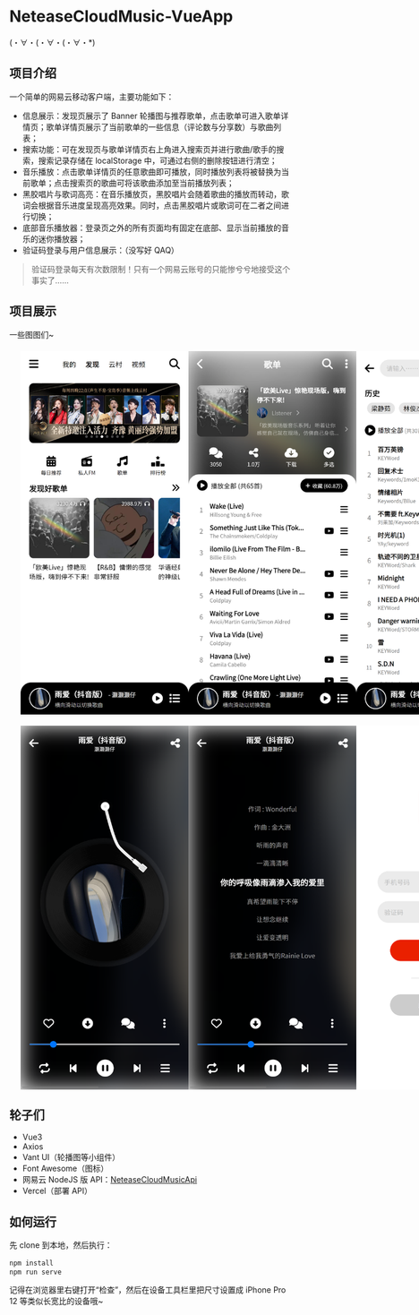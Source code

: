 <!--
 * @Author: RiverHell
 * @Github: https://github.com/RiverHell-AI
 * @Date: 2023-04-03 22:25:47
 * @LastEditors: RiverHell
 * @LastEditTime: 2023-04-09 07:47:18
 * @Description: Introduction to this app.
-->
# NeteaseCloudMusic-VueApp

(・∀・(・∀・(・∀・*)

## 项目介绍
一个简单的网易云移动客户端，主要功能如下：
- 信息展示：发现页展示了 Banner 轮播图与推荐歌单，点击歌单可进入歌单详情页；歌单详情页展示了当前歌单的一些信息（评论数与分享数）与歌曲列表；
- 搜索功能：可在发现页与歌单详情页右上角进入搜索页并进行歌曲/歌手的搜索，搜索记录存储在 localStorage 中，可通过右侧的删除按钮进行清空；
- 音乐播放：点击歌单详情页的任意歌曲即可播放，同时播放列表将被替换为当前歌单；点击搜索页的歌曲可将该歌曲添加至当前播放列表；
- 黑胶唱片与歌词高亮：在音乐播放页，黑胶唱片会随着歌曲的播放而转动，歌词会根据音乐进度呈现高亮效果。同时，点击黑胶唱片或歌词可在二者之间进行切换；
- 底部音乐播放器：登录页之外的所有页面均有固定在底部、显示当前播放的音乐的迷你播放器；
- 验证码登录与用户信息展示：（没写好 QAQ）

> 验证码登录每天有次数限制！只有一个网易云账号的只能惨兮兮地接受这个事实了……

## 项目展示
一些图图们~

<div align=center style="display: flex; justify-content: space-between; margin: 20px;">
    <img src="README_imgs\发现页(iPhone 12 Pro).png" title="发现页" width="300"/>
    <img src="README_imgs\歌单详情页(iPhone 12 Pro).png" width="300"/>
    <img src="README_imgs\搜索页(iPhone 12 Pro).png" width="300"/>
</div>


<div align=center style="display: flex; justify-content: space-between; margin: 20px;">
    <img src="README_imgs\黑胶唱片页(iPhone 12 Pro).png" width="300"/>
    <img src="README_imgs\歌词页(iPhone 12 Pro).png" width="300"/>
    <img src="README_imgs\登录页(iPhone 12 Pro).png" width="300"/>
</div>

## 轮子们
- Vue3
- Axios
- Vant UI（轮播图等小组件）
- Font Awesome（图标）
- 网易云 NodeJS 版 API：[NeteaseCloudMusicApi](https://github.com/Binaryify/NeteaseCloudMusicApi)
- Vercel（部署 API）


## 如何运行
先 clone 到本地，然后执行：

```
npm install
npm run serve
```

记得在浏览器里右键打开“检查”，然后在设备工具栏里把尺寸设置成 iPhone Pro 12 等类似长宽比的设备哦~
